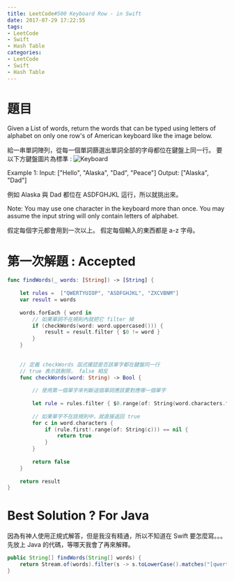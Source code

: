 ```yaml
---
title: LeetCode#500 Keyboard Row - in Swift
date: 2017-07-29 17:22:55
tags:
- LeetCode
- Swift
- Hash Table
categories: 
- LeetCode
- Swift
- Hash Table
---
```


# 題目

Given a List of words, return the words that can be typed using letters of alphabet on only one row's of American keyboard like the image below.
 
給一串單詞陣列，從每一個單詞篩選出單詞全部的字母都位在鍵盤上同一行。
要以下方鍵盤圖片為標準 :
![Keyboard](leetcode-500/keyboard.png)

 
Example 1:
 Input: ["Hello", "Alaska", "Dad", "Peace"]
 Output: ["Alaska", "Dad"]
 
例如 Alaska 與 Dad 都位在 ASDFGHJKL 這行，所以就挑出來。
 
 
Note:
 You may use one character in the keyboard more than once.
 You may assume the input string will only contain letters of alphabet.
 
 假定每個字元都會用到一次以上。
 假定每個輸入的東西都是 a-z 字母。


# 第一次解題 : Accepted
``` swift
func findWords(_ words: [String]) -> [String] {
    
    let rules =  ["QWERTYUIOP", "ASDFGHJKL", "ZXCVBNM"]
    var result = words
    
    words.forEach { word in
        // 如果單詞不在規則內就把它 filter 掉
        if (checkWords(word: word.uppercased())) {
            result = result.filter { $0 != word }
        }
    }
    
    
    // 定義 checkWords 函式確認是否該單字都在鍵盤同一行
    // true 表示該刪除， false 相反
    func checkWords(word: String) -> Bool {
        
        // 使用第一個單字來判斷這個單詞應該要對應哪一個單字
        
        let rule = rules.filter { $0.range(of: String(word.characters.first!)) != nil }
        
        // 如果單字不在該規則中，就直接返回 true
        for c in word.characters {
            if (rule.first!.range(of: String(c))) == nil {
                return true
            }
        }
        
        return false
    }
    
    return result
}
```


# Best Solution ? For Java
因為有神人使用正規式解答，但是我沒有精通，所以不知道在 Swift 要怎麼寫。。。
先放上 Java 的代碼，等哪天我會了再來解釋。

``` java
public String[] findWords(String[] words) {
    return Stream.of(words).filter(s -> s.toLowerCase().matches("[qwertyuiop]*|[asdfghjkl]*|[zxcvbnm]*")).toArray(String[]::new);
}
```


